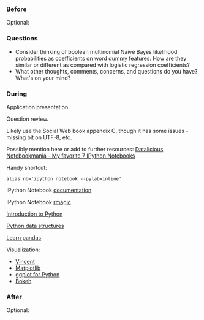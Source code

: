 ### Before

Optional:


### Questions

 * Consider thinking of boolean multinomial Naive Bayes likelihood probabilities as coefficients on word dummy features. How are they similar or different as compared with logistic regression coefficients?
 * What other thoughts, comments, concerns, and questions do you have? What's on your mind?


### During

Application presentation.

Question review.

Likely use the Social Web book appendix C, though it has some issues - missing bit on UTF-8, etc.

Possibly mention here or add to further resources: [Datalicious Notebookmania – My favorite 7 IPython Notebooks](http://beautifuldata.net/2014/03/datalicious-notebookmania-my-favorite-7-ipython-notebooks/)

Handy shortcut:

    alias nb='ipython notebook --pylab=inline'

IPython Notebook [documentation](http://ipython.org/ipython-doc/dev/notebook/)

IPython Notebook [rmagic](http://ipython.org/ipython-doc/dev/config/extensions/rmagic.html)

[Introduction to Python](http://nbviewer.ipython.org/urls/bitbucket.org/amjoconn/watpy-learning-to-code-with-python/raw/3441274a54c7ff6ff3e37285aafcbbd8cb4774f0/notebook/Learn%20to%20Code%20with%20Python.ipynb)

[Python data structures](http://nbviewer.ipython.org/github/profjsb/python-bootcamp/blob/master/DataFiles_and_Notebooks/02_AdvancedDataStructures/data_structures.ipynb)

[Learn pandas](http://nbviewer.ipython.org/urls/bitbucket.org/hrojas/learn-pandas/raw/master/lessons/01%20-%20Lesson.ipynb)

Visualization:

 * [Vincent](https://vincent.readthedocs.org/)
 * [Matplotlib](http://matplotlib.org/)
 * [ggplot for Python](https://github.com/yhat/ggplot/)
 * [Bokeh](https://github.com/ContinuumIO/bokeh)


### After

Optional:
